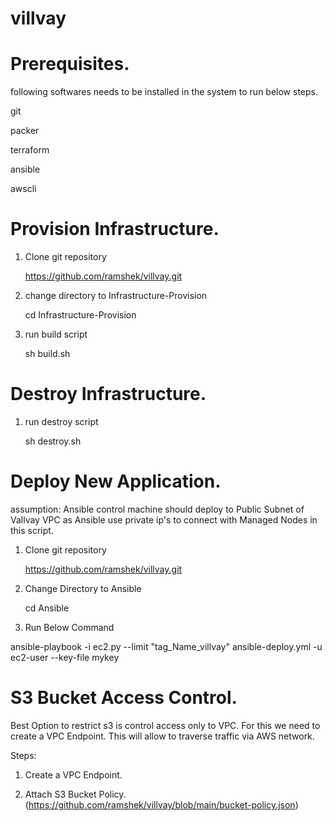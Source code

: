 # villvay

# Prerequisites.

following softwares needs to be installed in the system to run below steps.
  
  git
  
  packer
  
  terraform
  
  ansible
  
  awscli
  

# Provision Infrastructure.


1. Clone git repository

    https://github.com/ramshek/villvay.git

2. change directory to Infrastructure-Provision

    cd Infrastructure-Provision
  
3. run build script
  
    sh build.sh
    


# Destroy Infrastructure.

1. run destroy script

    sh destroy.sh
    
# Deploy New Application.

assumption: Ansible control machine should deploy to Public Subnet of Vallvay VPC as Ansible use private ip's to connect with Managed Nodes in this script.

1. Clone git repository

    https://github.com/ramshek/villvay.git
    
2. Change Directory to Ansible 
  
    cd Ansible
    
3. Run Below Command

  ansible-playbook -i ec2.py --limit "tag_Name_villvay" ansible-deploy.yml -u ec2-user  --key-file mykey

# S3 Bucket Access Control.

  Best Option to restrict s3 is control access only to VPC. For this we need to create a VPC Endpoint. This will allow to traverse traffic via AWS network.
  
  Steps:
   
   1. Create a VPC Endpoint.
   
   2. Attach S3 Bucket Policy. (https://github.com/ramshek/villvay/blob/main/bucket-policy.json)
   
   
